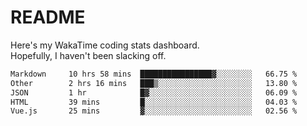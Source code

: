 # README

Here's my WakaTime coding stats dashboard.  
Hopefully, I haven't been slacking off.

<!--START_SECTION:waka-->

```txt
Markdown     10 hrs 58 mins  ████████████████▓░░░░░░░░   66.75 %
Other        2 hrs 16 mins   ███▒░░░░░░░░░░░░░░░░░░░░░   13.80 %
JSON         1 hr            █▓░░░░░░░░░░░░░░░░░░░░░░░   06.09 %
HTML         39 mins         █░░░░░░░░░░░░░░░░░░░░░░░░   04.03 %
Vue.js       25 mins         ▓░░░░░░░░░░░░░░░░░░░░░░░░   02.56 %
```

<!--END_SECTION:waka-->